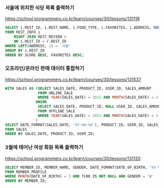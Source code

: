 ### 서울에 위치한 식당 목록 출력하기
https://school.programmers.co.kr/learn/courses/30/lessons/131118

```sql
SELECT i.REST_ID, i.REST_NAME, i.FOOD_TYPE, i.FAVORITES, i.ADDRESS, ROUND(AVG(r.REVIEW_SCORE), 2) SCORE
FROM REST_INFO i
    RIGHT JOIN REST_REVIEW r
    ON i.REST_ID = r.REST_ID
WHERE LEFT(ADDRESS, 2) = '서울'
GROUP BY i.REST_ID
ORDER BY SCORE DESC, FAVORITES DESC;
```


### 오프라인/온라인 판매 데이터 통합하기
https://school.programmers.co.kr/learn/courses/30/lessons/131537

```sql
WITH SALES AS (SELECT SALES_DATE, PRODUCT_ID, USER_ID, SALES_AMOUNT
               FROM ONLINE_SALE
               WHERE YEAR(SALES_DATE) = 2022 AND MONTH(SALES_DATE) = 3
              UNION
               SELECT SALES_DATE, PRODUCT_ID, NULL USER_ID, SALES_AMOUNT
               FROM OFFLINE_SALE
               WHERE YEAR(SALES_DATE) = 2022 AND MONTH(SALES_DATE) = 3
              )    
SELECT DATE_FORMAT(SALES_DATE, '%Y-%m-%d'), PRODUCT_ID, USER_ID, SALES_AMOUNT
FROM SALES
ORDER BY SALES_DATE, PRODUCT_ID, USER_ID;
```


### 3월에 태어난 여성 회원 목록 출력하기
https://school.programmers.co.kr/learn/courses/30/lessons/131120

```sql
SELECT MEMBER_ID, MEMBER_NAME, GENDER, DATE_FORMAT(DATE_OF_BIRTH, '%Y-%m-%d') DATE_OF_BIRTH
FROM MEMBER_PROFILE
WHERE MONTH(DATE_OF_BIRTH) = 3 AND TLNO IS NOT NULL AND GENDER = 'W'
ORDER BY MEMBER_ID;
```
